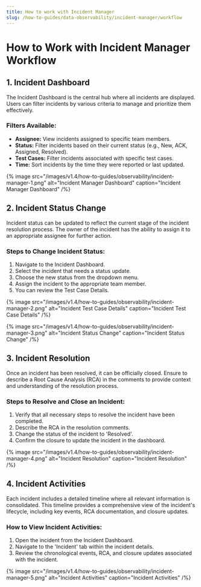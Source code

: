 ```yaml
---
title: How to work with Incident Manager
slug: /how-to-guides/data-observability/incident-manager/workflow
---
```


# How to Work with Incident Manager Workflow

## 1. Incident Dashboard

The Incident Dashboard is the central hub where all incidents are displayed. Users can filter incidents by various criteria to manage and prioritize them effectively. 

### Filters Available:
- **Assignee:** View incidents assigned to specific team members.
- **Status:** Filter incidents based on their current status (e.g., New, ACK, Assigned, Resolved).
- **Test Cases:** Filter incidents associated with specific test cases.
- **Time:** Sort incidents by the time they were reported or last updated.

{% image
src="/images/v1.4/how-to-guides/observability/incident-manager-1.png"
alt="Incident Manager Dashboard"
caption="Incident Manager Dashboard"
/%}

## 2. Incident Status Change

Incident status can be updated to reflect the current stage of the incident resolution process. The owner of the incident has the ability to assign it to an appropriate assignee for further action.

### Steps to Change Incident Status:
1. Navigate to the Incident Dashboard.
2. Select the incident that needs a status update.
3. Choose the new status from the dropdown menu.
4. Assign the incident to the appropriate team member.
5. You can review the Test Case Details.

{% image
src="/images/v1.4/how-to-guides/observability/incident-manager-2.png"
alt="Incident Test Case Details"
caption="Incident Test Case Details"
/%}

{% image
src="/images/v1.4/how-to-guides/observability/incident-manager-3.png"
alt="Incident Status Change"
caption="Incident Status Change"
/%}

## 3. Incident Resolution

Once an incident has been resolved, it can be officially closed. Ensure to describe a Root Cause Analysis (RCA) in the comments to provide context and understanding of the resolution process.

### Steps to Resolve and Close an Incident:
1. Verify that all necessary steps to resolve the incident have been completed.
2. Describe the RCA in the resolution comments.
3. Change the status of the incident to 'Resolved'.
4. Confirm the closure to update the incident in the dashboard.

{% image
src="/images/v1.4/how-to-guides/observability/incident-manager-4.png"
alt="Incident Resolution"
caption="Incident Resolution"
/%}

## 4. Incident Activities

Each incident includes a detailed timeline where all relevant information is consolidated. This timeline provides a comprehensive view of the incident's lifecycle, including key events, RCA documentation, and closure updates.

### How to View Incident Activities:
1. Open the incident from the Incident Dashboard.
2. Navigate to the 'Incident' tab within the incident details.
3. Review the chronological events, RCA, and closure updates associated with the incident.

{% image
src="/images/v1.4/how-to-guides/observability/incident-manager-5.png"
alt="Incident Activities"
caption="Incident Activities"
/%}
